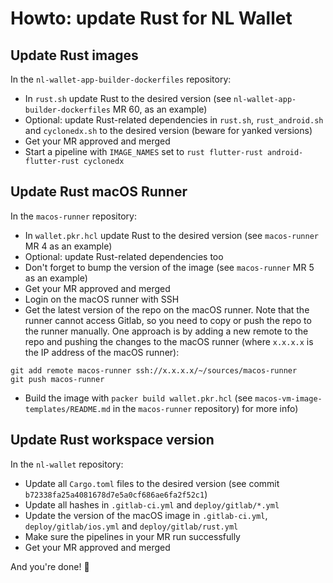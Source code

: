 # Howto: update Rust for NL Wallet

## Update Rust images

In the `nl-wallet-app-builder-dockerfiles` repository:

- In `rust.sh` update Rust to the desired version (see `nl-wallet-app-builder-dockerfiles` MR 60, as an example)
- Optional: update Rust-related dependencies in `rust.sh`, `rust_android.sh` and `cyclonedx.sh` to the desired version (beware for yanked versions)
- Get your MR approved and merged
- Start a pipeline with `IMAGE_NAMES` set to `rust flutter-rust android-flutter-rust cyclonedx`

## Update Rust macOS Runner

In the `macos-runner` repository:

- In `wallet.pkr.hcl` update Rust to the desired version (see `macos-runner` MR 4 as an example)
- Optional: update Rust-related dependencies too
- Don't forget to bump the version of the image (see `macos-runner` MR 5 as an example)
- Get your MR approved and merged
- Login on the macOS runner with SSH
- Get the latest version of the repo on the macOS runner. Note that the runner cannot access Gitlab, so you need to copy or push the repo to the runner manually. One approach is by adding a new remote to the repo and pushing the changes to the macOS runner (where `x.x.x.x` is the IP address of the macOS runner):

```
git add remote macos-runner ssh://x.x.x.x/~/sources/macos-runner
git push macos-runner
```

- Build the image with `packer build wallet.pkr.hcl` (see `macos-vm-image-templates/README.md` in the `macos-runner` repository) for more info)

## Update Rust workspace version

In the `nl-wallet` repository:

- Update all `Cargo.toml` files to the desired version (see commit `b72338fa25a4081678d7e5a0cf686ae6fa2f52c1`)
- Update all hashes in `.gitlab-ci.yml` and `deploy/gitlab/*.yml`
- Update the version of the macOS image in `.gitlab-ci.yml`, `deploy/gitlab/ios.yml` and `deploy/gitlab/rust.yml`
- Make sure the pipelines in your MR run successfully
- Get your MR approved and merged

And you're done! 🎉
